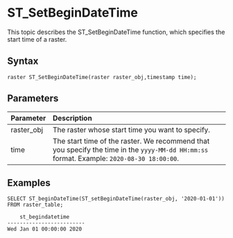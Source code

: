 # ST\_SetBeginDateTime

This topic describes the ST\_SetBeginDateTime function, which specifies the start time of a raster.

## Syntax

```
raster ST_SetBeginDateTime(raster raster_obj,timestamp time);
```

## Parameters

|Parameter|Description|
|:--------|:----------|
|raster\_obj|The raster whose start time you want to specify.|
|time|The start time of the raster. We recommend that you specify the time in the `yyyy-MM-dd HH:mm:ss` format. Example: `2020-08-30 18:00:00`.|

## Examples

```
SELECT ST_beginDateTime(ST_setBeginDateTime(raster_obj, '2020-01-01'))
FROM raster_table;

    st_begindatetime     
-------------------------
Wed Jan 01 00:00:00 2020 
```


